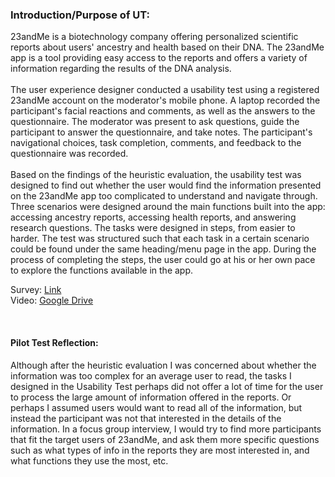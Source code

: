 ### Introduction/Purpose of UT: 

  23andMe is a biotechnology company offering personalized scientific reports about users' ancestry and health based on their DNA. The 23andMe app is a tool providing easy access to the reports and offers a variety of information regarding the 
results of the DNA analysis. 
  </br> </br>
  The user experience designer conducted a usability test using a registered 23andMe account on the moderator's mobile phone.
  A laptop recorded the participant's facial reactions and comments, as well as the answers to the questionnaire. The moderator was present to ask questions, guide the participant to answer the questionnaire, and take notes. The participant's navigational choices, task completion, comments, and feedback to the questionnaire was recorded. 
  </br> </br>
  Based on the findings of the heuristic evaluation, the usability test was designed to find out whether the user 
would find the information presented on the 23andMe app too complicated to understand and navigate through. Three 
scenarios were designed around the main functions built into the app: accessing ancestry reports, accessing health 
reports, and answering research questions. 
  The tasks were designed in steps, from easier to harder. The test was structured such that each task in a certain 
scenario could be found under the same heading/menu page in the app. During the process of completing the steps, the
user could go at his or her own pace to explore the functions available in the app. 

Survey: [Link](https://qtrial2019q4az1.az1.qualtrics.com/jfe/form/SV_5bCwemEMIsyap0x)
</br>
Video: [Google Drive](https://drive.google.com/open?id=1ozjBhphCPh_gZbcO2QIj6Mv2YAVQjM5M)

</br>

#### Pilot Test Reflection: 

Although after the heuristic evaluation I was concerned about whether the information was too complex for an average user
to read, the tasks I designed in the Usability Test perhaps did not offer a lot of time for the user to process the large
amount of information offered in the reports. Or perhaps I assumed users would want to read all of the information, but 
instead the participant was not that interested in the details of the information. In a focus group interview, I would try 
to find more participants that fit the target users of 23andMe, and ask them more specific questions such as what types 
of info in the reports they are most interested in, and what functions they use the most, etc. 



